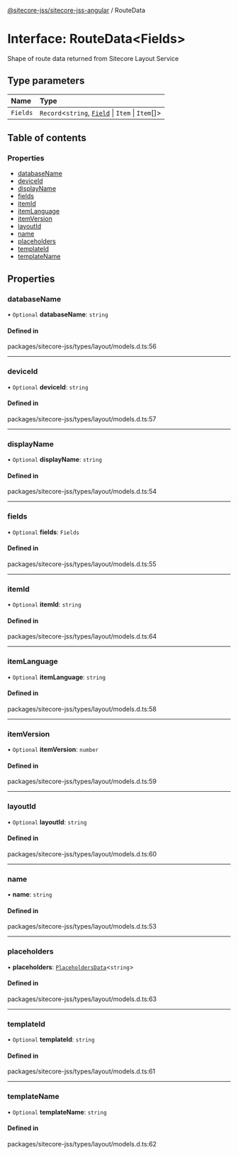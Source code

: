 [@sitecore-jss/sitecore-jss-angular](../README.md) / RouteData

# Interface: RouteData\<Fields\>

Shape of route data returned from Sitecore Layout Service

## Type parameters

| Name | Type |
| :------ | :------ |
| `Fields` | `Record`\<`string`, [`Field`](Field.md) \| `Item` \| `Item`[]\> |

## Table of contents

### Properties

- [databaseName](RouteData.md#databasename)
- [deviceId](RouteData.md#deviceid)
- [displayName](RouteData.md#displayname)
- [fields](RouteData.md#fields)
- [itemId](RouteData.md#itemid)
- [itemLanguage](RouteData.md#itemlanguage)
- [itemVersion](RouteData.md#itemversion)
- [layoutId](RouteData.md#layoutid)
- [name](RouteData.md#name)
- [placeholders](RouteData.md#placeholders)
- [templateId](RouteData.md#templateid)
- [templateName](RouteData.md#templatename)

## Properties

### databaseName

• `Optional` **databaseName**: `string`

#### Defined in

packages/sitecore-jss/types/layout/models.d.ts:56

___

### deviceId

• `Optional` **deviceId**: `string`

#### Defined in

packages/sitecore-jss/types/layout/models.d.ts:57

___

### displayName

• `Optional` **displayName**: `string`

#### Defined in

packages/sitecore-jss/types/layout/models.d.ts:54

___

### fields

• `Optional` **fields**: `Fields`

#### Defined in

packages/sitecore-jss/types/layout/models.d.ts:55

___

### itemId

• `Optional` **itemId**: `string`

#### Defined in

packages/sitecore-jss/types/layout/models.d.ts:64

___

### itemLanguage

• `Optional` **itemLanguage**: `string`

#### Defined in

packages/sitecore-jss/types/layout/models.d.ts:58

___

### itemVersion

• `Optional` **itemVersion**: `number`

#### Defined in

packages/sitecore-jss/types/layout/models.d.ts:59

___

### layoutId

• `Optional` **layoutId**: `string`

#### Defined in

packages/sitecore-jss/types/layout/models.d.ts:60

___

### name

• **name**: `string`

#### Defined in

packages/sitecore-jss/types/layout/models.d.ts:53

___

### placeholders

• **placeholders**: [`PlaceholdersData`](../README.md#placeholdersdata)\<`string`\>

#### Defined in

packages/sitecore-jss/types/layout/models.d.ts:63

___

### templateId

• `Optional` **templateId**: `string`

#### Defined in

packages/sitecore-jss/types/layout/models.d.ts:61

___

### templateName

• `Optional` **templateName**: `string`

#### Defined in

packages/sitecore-jss/types/layout/models.d.ts:62
